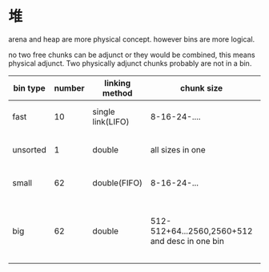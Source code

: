 # 堆

arena and heap are more physical concept. 
however bins are more logical.

no two free chunks can be adjunct or they would be combined, this means physical adjunct. Two physically adjunct chunks probably are not in a bin.


|bin type|number|linking method|chunk size|Coalescing|first call
---|---|---|---|---|---|
fast|10|single link(LIFO)|8-16-24-....|no combine|turn to small
unsorted|1|double|all sizes in one|no say(guess not)|
small|62|double(FIFO)|8-16-24-...|combine|turn to unsort
big|62|double|512-512+64...2560,2560+512 and desc in one bin|combine|turn to bigger->turn to top

